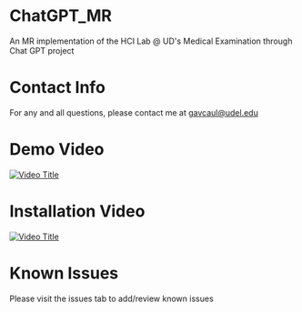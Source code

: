 # ChatGPT_MR  
An MR implementation of the HCI Lab @ UD's Medical Examination through Chat GPT project

# Contact Info
For any and all questions, please contact me at gavcaul@udel.edu

# Demo Video
[![Video Title](https://img.youtube.com/vi/saMoOezbxRw/0.jpg)](https://www.youtube.com/watch?v=saMoOezbxRw)

# Installation Video
[![Video Title](https://img.youtube.com/vi/CR11_s1qHyg/0.jpg)](https://www.youtube.com/watch?v=CR11_s1qHyg)

# Known Issues
Please visit the issues tab to add/review known issues
